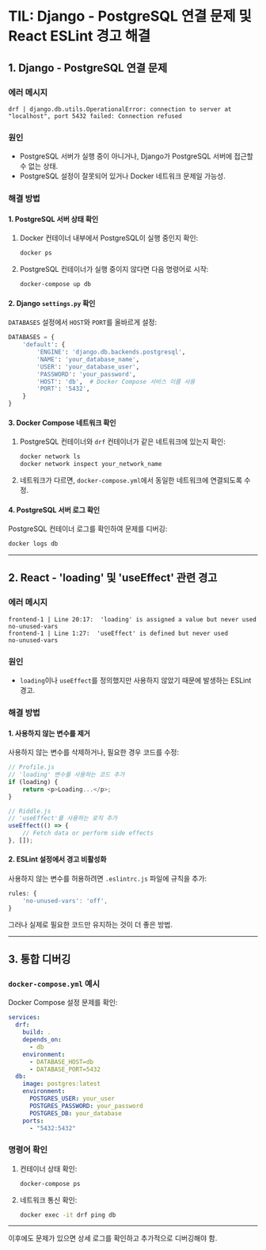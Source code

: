 # TIL: Django - PostgreSQL 연결 문제 및 React ESLint 경고 해결

## 1. Django - PostgreSQL 연결 문제

### 에러 메시지
```
drf | django.db.utils.OperationalError: connection to server at "localhost", port 5432 failed: Connection refused
```

### 원인
- PostgreSQL 서버가 실행 중이 아니거나, Django가 PostgreSQL 서버에 접근할 수 없는 상태.
- PostgreSQL 설정이 잘못되어 있거나 Docker 네트워크 문제일 가능성.

### 해결 방법
#### 1. PostgreSQL 서버 상태 확인
1. Docker 컨테이너 내부에서 PostgreSQL이 실행 중인지 확인:
   ```bash
   docker ps
   ```
2. PostgreSQL 컨테이너가 실행 중이지 않다면 다음 명령어로 시작:
   ```bash
   docker-compose up db
   ```

#### 2. Django `settings.py` 확인
`DATABASES` 설정에서 `HOST`와 `PORT`를 올바르게 설정:
```python
DATABASES = {
    'default': {
        'ENGINE': 'django.db.backends.postgresql',
        'NAME': 'your_database_name',
        'USER': 'your_database_user',
        'PASSWORD': 'your_password',
        'HOST': 'db',  # Docker Compose 서비스 이름 사용
        'PORT': '5432',
    }
}
```

#### 3. Docker Compose 네트워크 확인
1. PostgreSQL 컨테이너와 `drf` 컨테이너가 같은 네트워크에 있는지 확인:
   ```bash
   docker network ls
   docker network inspect your_network_name
   ```
2. 네트워크가 다르면, `docker-compose.yml`에서 동일한 네트워크에 연결되도록 수정.

#### 4. PostgreSQL 서버 로그 확인
PostgreSQL 컨테이너 로그를 확인하여 문제를 디버깅:
```bash
docker logs db
```

---

## 2. React - 'loading' 및 'useEffect' 관련 경고

### 에러 메시지
```
frontend-1 | Line 20:17:  'loading' is assigned a value but never used  no-unused-vars
frontend-1 | Line 1:27:  'useEffect' is defined but never used         no-unused-vars
```

### 원인
- `loading`이나 `useEffect`를 정의했지만 사용하지 않았기 때문에 발생하는 ESLint 경고.

### 해결 방법
#### 1. 사용하지 않는 변수를 제거
사용하지 않는 변수를 삭제하거나, 필요한 경우 코드를 수정:
```javascript
// Profile.js
// 'loading' 변수를 사용하는 코드 추가
if (loading) {
    return <p>Loading...</p>;
}
```
```javascript
// Riddle.js
// 'useEffect'를 사용하는 로직 추가
useEffect(() => {
    // Fetch data or perform side effects
}, []);
```

#### 2. ESLint 설정에서 경고 비활성화
사용하지 않는 변수를 허용하려면 `.eslintrc.js` 파일에 규칙을 추가:
```javascript
rules: {
    'no-unused-vars': 'off',
}
```
그러나 실제로 필요한 코드만 유지하는 것이 더 좋은 방법.

---

## 3. 통합 디버깅

### `docker-compose.yml` 예시
Docker Compose 설정 문제를 확인:
```yaml
services:
  drf:
    build: .
    depends_on:
      - db
    environment:
      - DATABASE_HOST=db
      - DATABASE_PORT=5432
  db:
    image: postgres:latest
    environment:
      POSTGRES_USER: your_user
      POSTGRES_PASSWORD: your_password
      POSTGRES_DB: your_database
    ports:
      - "5432:5432"
```

### 명령어 확인
1. 컨테이너 상태 확인:
   ```bash
   docker-compose ps
   ```
2. 네트워크 통신 확인:
   ```bash
   docker exec -it drf ping db
   ```

---

이후에도 문제가 있으면 상세 로그를 확인하고 추가적으로 디버깅해야 함.


